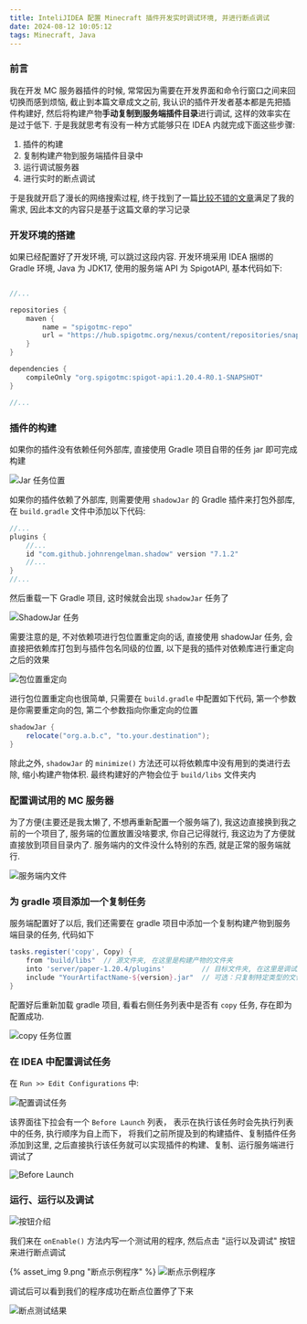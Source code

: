 ```yaml
---
title: InteliJIDEA 配置 Minecraft 插件开发实时调试环境, 并进行断点调试
date: 2024-08-12 10:05:12
tags: Minecraft, Java
---
```


### 前言

我在开发 MC 服务器插件的时候, 常常因为需要在开发界面和命令行窗口之间来回切换而感到烦恼, 截止到本篇文章成文之前, 我认识的插件开发者基本都是先把插件构建好, 然后将构建产物**手动复制到服务端插件目录**进行调试, 这样的效率实在是过于低下. 于是我就思考有没有一种方式能够只在 IDEA 内就完成下面这些步骤: 

1. 插件的构建
2. 复制构建产物到服务端插件目录中
3. 运行调试服务器
4. 进行实时的断点调试

于是我就开启了漫长的网络搜索过程, 终于找到了一篇[比较不错的文章](https://blog.csdn.net/qq_41042178/article/details/123175466)满足了我的需求, 因此本文的内容只是基于这篇文章的学习记录

### 开发环境的搭建

如果已经配置好了开发环境, 可以跳过这段内容.
开发环境采用 IDEA 捆绑的 Gradle 环境, Java 为 JDK17, 使用的服务端 API 为 SpigotAPI, 基本代码如下:

```groovy

//...

repositories {
    maven {
        name = "spigotmc-repo"
        url = "https://hub.spigotmc.org/nexus/content/repositories/snapshots/"
    }
}

dependencies {
    compileOnly "org.spigotmc:spigot-api:1.20.4-R0.1-SNAPSHOT"
}

//...

```

### 插件的构建

如果你的插件没有依赖任何外部库, 直接使用 Gradle 项目自带的任务 jar 即可完成构建

![Jar 任务位置](https://ed333a.github.io/blogcomments/images/blog/20240812020512/1.png)

如果你的插件依赖了外部库, 则需要使用 `shadowJar` 的 Gradle 插件来打包外部库, 在 `build.gradle` 文件中添加以下代码:

```groovy
//...
plugins {
    //...
    id "com.github.johnrengelman.shadow" version "7.1.2"
    //...
}
//...
```

然后重载一下 Gradle 项目, 这时候就会出现 `shadowJar` 任务了

![ShadowJar 任务](https://ed333a.github.io/blogcomments/images/blog/20240812020512/2.png)

需要注意的是, 不对依赖项进行包位置重定向的话, 直接使用 shadowJar 任务, 会直接把依赖库打包到与插件包名同级的位置, 以下是我的插件对依赖库进行重定向之后的效果

![包位置重定向](https://ed333a.github.io/blogcomments/images/blog/20240812020512/3.png)

进行包位置重定向也很简单, 只需要在 `build.gradle` 中配置如下代码, 第一个参数是你需要重定向的包, 第二个参数指向你重定向的位置

```groovy
shadowJar {
    relocate("org.a.b.c", "to.your.destination");
}
```

除此之外, `shadowJar` 的 `minimize()` 方法还可以将依赖库中没有用到的类进行去除, 缩小构建产物体积. 最终构建好的产物会位于 `build/libs` 文件夹内

### 配置调试用的 MC 服务器

为了方便(主要还是我太懒了, 不想再重新配置一个服务端了), 我这边直接换到我之前的一个项目了, 服务端的位置放置没啥要求, 你自己记得就行, 我这边为了方便就直接放到项目目录内了. 服务端内的文件没什么特别的东西, 就是正常的服务端就行.

![服务端内文件](https://ed333a.github.io/blogcomments/images/blog/20240812020512/4.png)

### 为 gradle 项目添加一个复制任务

服务端配置好了以后, 我们还需要在 gradle 项目中添加一个复制构建产物到服务端目录的任务, 代码如下 

```groovy
tasks.register('copy', Copy) {
    from "build/libs"  // 源文件夹, 在这里是构建产物的文件夹 
    into 'server/paper-1.20.4/plugins'         // 目标文件夹, 在这里是调试服务端的插件文件夹
    include "YourArtifactName-${version}.jar"  // 可选：只复制特定类型的文件,支持正则表达式 在这里只规定该名称的文件可以被复制到目标文件夹
}

```

配置好后重新加载 gradle 项目, 看看右侧任务列表中是否有 `copy` 任务, 存在即为配置成功.

![copy 任务位置](https://ed333a.github.io/blogcomments/images/blog/20240812020512/5.png)

### 在 IDEA 中配置调试任务

在 `Run >> Edit Configurations` 中:

![配置调试任务](https://ed333a.github.io/blogcomments/images/blog/20240812020512/6.png)

该界面往下拉会有一个 `Before Launch` 列表， 表示在执行该任务时会先执行列表中的任务, 执行顺序为自上而下， 将我们之前所提及到的构建插件、复制插件任务添加到这里, 之后直接执行该任务就可以实现插件的构建、复制、运行服务端进行调试了

![Before Launch](https://ed333a.github.io/blogcomments/images/blog/20240812020512/7.png)

### 运行、运行以及调试

![按钮介绍](https://ed333a.github.io/blogcomments/images/blog/20240812020512/8.png)

我们来在 `onEnable()` 方法内写一个测试用的程序, 然后点击 "运行以及调试" 按钮来进行断点调试

{% asset_img 9.png "断点示例程序" %}
![断点示例程序](https://ed333a.github.io/blogcomments/images/blog/20240812020512/9.png)

调试后可以看到我们的程序成功在断点位置停了下来

![断点测试结果](https://ed333a.github.io/blogcomments/images/blog/20240812020512/10.png)